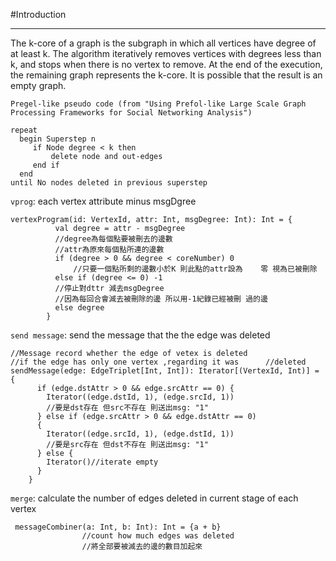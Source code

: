 #Introduction
***
The k-core of a graph is the subgraph in which all vertices have degree of at least k. The algorithm iteratively removes vertices with degrees less than k, and stops when there is no vertex to remove. At the end of the execution, the remaining graph represents the k-core. It is possible that the result is an empty graph.

`Pregel-like pseudo code (from "Using Prefol-like Large Scale Graph Processing Frameworks for Social Networking Analysis")`

	repeat
	  begin Superstep n
	     if Node degree < k then
	         delete node and out-edges
	     end if
	  end
	until No nodes deleted in previous superstep

`vprog`: each vertex attribute minus msgDgree

	vertexProgram(id: VertexId, attr: Int, msgDegree: Int): Int = {
		      val degree = attr - msgDegree
		      //degree為每個點要被刪去的邊數 
		      //attr為原來每個點所連的邊數
		      if (degree > 0 && degree < coreNumber) 0
			      //只要一個點所剩的邊數小於K 則此點的attr設為    零 視為已被刪除
		      else if (degree <= 0) -1
		      //停止對dttr 減去msgDegree
		      //因為每回合會減去被刪除的邊 所以用-1紀錄已經被刪 過的邊
		      else degree
		    }

`send message`:  send the message that the the edge was deleted
	
	//Message record whether the edge of vetex is deleted
    //if the edge has only one vertex ,regarding it was      //deleted
	sendMessage(edge: EdgeTriplet[Int, Int]): Iterator[(VertexId, Int)] = {
	      if (edge.dstAttr > 0 && edge.srcAttr == 0) {
	        Iterator((edge.dstId, 1), (edge.srcId, 1))
	        //要是dst存在 但src不存在 則送出msg: "1" 
	      } else if (edge.srcAttr > 0 && edge.dstAttr == 0) 
	      {
	        Iterator((edge.srcId, 1), (edge.dstId, 1))
	        //要是src存在 但dst不存在 則送出msg: "1" 
	      } else {
	        Iterator()//iterate empty
	      }
	    }
`merge`:  calculate the number of  edges deleted in current stage of each vertex

	 messageCombiner(a: Int, b: Int): Int = {a + b}
	                //count how much edges was deleted
                    //將全部要被減去的邊的數目加起來
